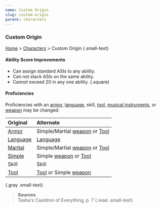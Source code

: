 ```yaml
---
name: Custom Origin
slug: custom-origin
parent: characters
---
```

### Custom Origin
[Home](dm-operations-center) > [Characters](character-menu) > Custom Origin {.small-text}

#### Ability Score Improvements
- Can assign standard ASIs to any ability.
- Can not stack ASIs on the same ability.
- Cannot exceed 20 in any one ability.
{.square}

#### Proficiencies
Proficiencies with an [armor](armor), [language](languages), skill, [tool](tools), [musical instruments](musical-instruments), or [weapon](weapons) may be changed:

| Original              | Alternate                                         |
| :-------------------- | :------------------------------------------------ |
| [Armor](armor)        | Simple/Martial [weapon](weapons) or [Tool](tools) |
| [Language](languages) | [Language](languages)                             |
| [Marital](weapons)    | Simple/Martial [weapon](weapons) or [Tool](tools) |
| [Simple](weapons)     | Simple [weapon](weapons) or [Tool](tools)         |
| Skill                 | Skill                                             |
| [Tool](tools)         | [Tool](tools) or Simple [weapon](weapons)         |
{.gray .small-text}

> **Sources** <br/>
> Tasha's Cauldron of Everything, p. 7
{.read .small-text}

